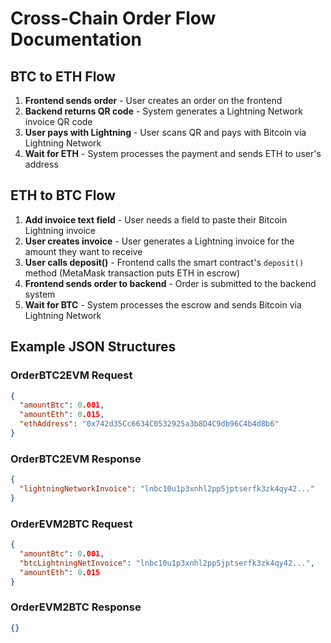 # Cross-Chain Order Flow Documentation

## BTC to ETH Flow

1. **Frontend sends order** - User creates an order on the frontend
2. **Backend returns QR code** - System generates a Lightning Network invoice QR code
3. **User pays with Lightning** - User scans QR and pays with Bitcoin via Lightning Network
4. **Wait for ETH** - System processes the payment and sends ETH to user's address

## ETH to BTC Flow

1. **Add invoice text field** - User needs a field to paste their Bitcoin Lightning invoice
2. **User creates invoice** - User generates a Lightning invoice for the amount they want to receive
3. **User calls deposit()** - Frontend calls the smart contract's `deposit()` method (MetaMask transaction puts ETH in escrow)
4. **Frontend sends order to backend** - Order is submitted to the backend system
5. **Wait for BTC** - System processes the escrow and sends Bitcoin via Lightning Network

## Example JSON Structures

### OrderBTC2EVM Request
```json
{
  "amountBtc": 0.001,
  "amountEth": 0.015,
  "ethAddress": "0x742d35Cc6634C0532925a3b8D4C9db96C4b4d8b6"
}
```

### OrderBTC2EVM Response
```json
{
  "lightningNetworkInvoice": "lnbc10u1p3xnhl2pp5jptserfk3zk4qy42..."
}
```

### OrderEVM2BTC Request
```json
{
  "amountBtc": 0.001,
  "btcLightningNetInvoice": "lnbc10u1p3xnhl2pp5jptserfk3zk4qy42...",
  "amountEth": 0.015
}
```

### OrderEVM2BTC Response
```json
{}
``` 